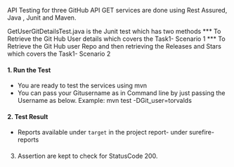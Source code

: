 API Testing for three GitHub API GET services are done using Rest Assured, Java , Junit and Maven.

GetUserGitDetailsTest.java is the Junit test which has two methods
***  To Retrieve the Git Hub User details which covers the Task1- Scenario 1
***  To Retrieve the Git Hub user Repo and then retrieving the Releases and Stars which covers the Task1- Scenario 2


#### 1. Run the Test
* You are ready to test the services using mvn
* You can pass your Gitusername as in Command line by just passing the Username as below.
Example: 
mvn test  -DGit_user=torvalds


#### 2. Test Result
* Reports available under `target` in the project report- under surefire-reports
####
3. Assertion are kept to check for StatusCode 200.

